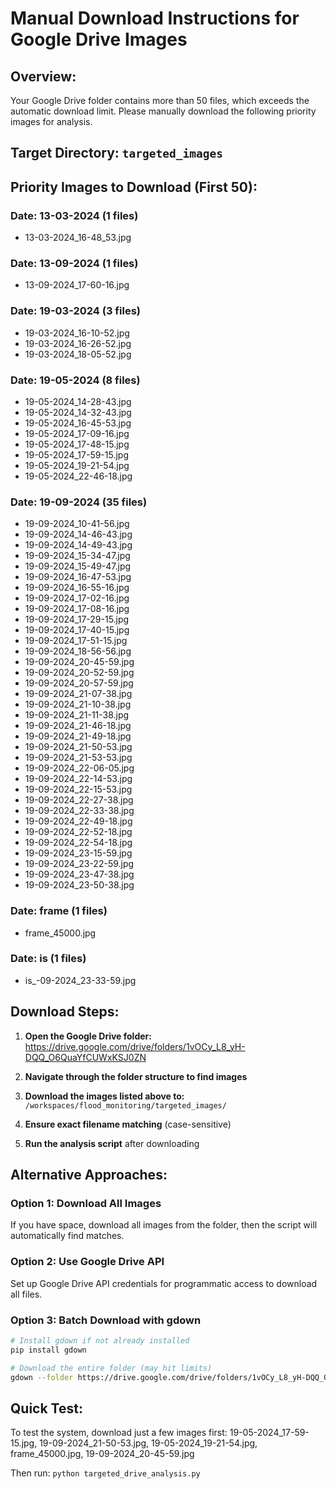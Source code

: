 
# Manual Download Instructions for Google Drive Images

## Overview:
Your Google Drive folder contains more than 50 files, which exceeds the automatic download limit.
Please manually download the following priority images for analysis.

## Target Directory: `targeted_images`

## Priority Images to Download (First 50):


### Date: 13-03-2024 (1 files)
- 13-03-2024_16-48_53.jpg

### Date: 13-09-2024 (1 files)
- 13-09-2024_17-60-16.jpg

### Date: 19-03-2024 (3 files)
- 19-03-2024_16-10-52.jpg
- 19-03-2024_16-26-52.jpg
- 19-03-2024_18-05-52.jpg

### Date: 19-05-2024 (8 files)
- 19-05-2024_14-28-43.jpg
- 19-05-2024_14-32-43.jpg
- 19-05-2024_16-45-53.jpg
- 19-05-2024_17-09-16.jpg
- 19-05-2024_17-48-15.jpg
- 19-05-2024_17-59-15.jpg
- 19-05-2024_19-21-54.jpg
- 19-05-2024_22-46-18.jpg

### Date: 19-09-2024 (35 files)
- 19-09-2024_10-41-56.jpg
- 19-09-2024_14-46-43.jpg
- 19-09-2024_14-49-43.jpg
- 19-09-2024_15-34-47.jpg
- 19-09-2024_15-49-47.jpg
- 19-09-2024_16-47-53.jpg
- 19-09-2024_16-55-16.jpg
- 19-09-2024_17-02-16.jpg
- 19-09-2024_17-08-16.jpg
- 19-09-2024_17-29-15.jpg
- 19-09-2024_17-40-15.jpg
- 19-09-2024_17-51-15.jpg
- 19-09-2024_18-56-56.jpg
- 19-09-2024_20-45-59.jpg
- 19-09-2024_20-52-59.jpg
- 19-09-2024_20-57-59.jpg
- 19-09-2024_21-07-38.jpg
- 19-09-2024_21-10-38.jpg
- 19-09-2024_21-11-38.jpg
- 19-09-2024_21-46-18.jpg
- 19-09-2024_21-49-18.jpg
- 19-09-2024_21-50-53.jpg
- 19-09-2024_21-53-53.jpg
- 19-09-2024_22-06-05.jpg
- 19-09-2024_22-14-53.jpg
- 19-09-2024_22-15-53.jpg
- 19-09-2024_22-27-38.jpg
- 19-09-2024_22-33-38.jpg
- 19-09-2024_22-49-18.jpg
- 19-09-2024_22-52-18.jpg
- 19-09-2024_22-54-18.jpg
- 19-09-2024_23-15-59.jpg
- 19-09-2024_23-22-59.jpg
- 19-09-2024_23-47-38.jpg
- 19-09-2024_23-50-38.jpg

### Date: frame (1 files)
- frame_45000.jpg

### Date: is (1 files)
- is_-09-2024_23-33-59.jpg


## Download Steps:

1. **Open the Google Drive folder:**
   https://drive.google.com/drive/folders/1vOCy_L8_yH-DQQ_O6QuaYfCUWxKSJ0ZN

2. **Navigate through the folder structure to find images**

3. **Download the images listed above to:** `/workspaces/flood_monitoring/targeted_images/`

4. **Ensure exact filename matching** (case-sensitive)

5. **Run the analysis script** after downloading

## Alternative Approaches:

### Option 1: Download All Images
If you have space, download all images from the folder, then the script will automatically find matches.

### Option 2: Use Google Drive API
Set up Google Drive API credentials for programmatic access to download all files.

### Option 3: Batch Download with gdown
```bash
# Install gdown if not already installed
pip install gdown

# Download the entire folder (may hit limits)
gdown --folder https://drive.google.com/drive/folders/1vOCy_L8_yH-DQQ_O6QuaYfCUWxKSJ0ZN
```

## Quick Test:
To test the system, download just a few images first:
19-05-2024_17-59-15.jpg, 19-09-2024_21-50-53.jpg, 19-05-2024_19-21-54.jpg, frame_45000.jpg, 19-09-2024_20-45-59.jpg

Then run: `python targeted_drive_analysis.py`
